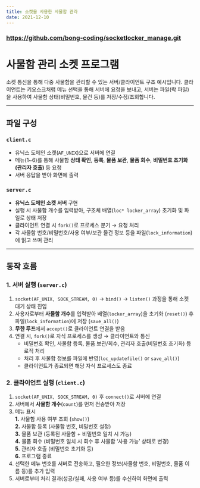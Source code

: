 ```yaml
---
title: 소켓을 사용한 사물함 관라
date: 2021-12-10
---
```


### https://github.com/bong-coding/socketlocker_manage.git

# 사물함 관리 소켓 프로그램
소켓 통신을 통해 다중 사물함을 관리할 수 있는 서버/클라이언트 구조 예시입니다.
클라이언트는 키오스크처럼 메뉴 선택을 통해 서버에 요청을 보내고, 서버는 파일(락 파일)을 사용하여 사물함 상태(비밀번호, 물건 등)를 저장/수정/조회합니다.

---

## 파일 구성

### `client.c`
- 유닉스 도메인 소켓(`AF_UNIX`)으로 서버에 연결
- 메뉴(1~6)를 통해 사물함 **상태 확인**, **등록**, **물품 보관**, **물품 회수**, **비밀번호 초기화(관리자 호출)** 등 요청
- 서버 응답을 받아 화면에 출력

### `server.c`
- **유닉스 도메인 소켓 서버** 구현
- 실행 시 사물함 개수를 입력받아, 구조체 배열(`loc* locker_array`) 초기화 및 파일로 상태 저장
- 클라이언트 연결 시 `fork()`로 프로세스 분기 → 요청 처리
- 각 사물함 번호/비밀번호/사용 여부/보관 물건 정보 등을 파일(`lock_information`)에 읽고 쓰며 관리

---

## 동작 흐름

### 1. 서버 실행 (`server.c`)
1. `socket(AF_UNIX, SOCK_STREAM, 0)` → `bind()` → `listen()` 과정을 통해 소켓 대기 상태 진입
2. 사용자로부터 **사물함 개수**를 입력받아 배열(`locker_array`)을 초기화 (`reset()`) 후 파일(`lock_information`)에 저장 (`save_all()`)
3. **무한 루프**에서 `accept()`로 클라이언트 연결을 받음
4. 연결 시, `fork()`로 자식 프로세스를 생성 → 클라이언트와 통신
   - 비밀번호 확인, 사물함 등록, 물품 보관/회수, 관리자 호출(비밀번호 초기화) 등 로직 처리
   - 처리 후 사물함 정보를 파일에 반영(`loc_updatefile()` or `save_all()`)
   - 클라이언트가 종료되면 해당 자식 프로세스도 종료

### 2. 클라이언트 실행 (`client.c`)
1. `socket(AF_UNIX, SOCK_STREAM, 0)` 후 `connect()`로 서버에 연결
2. 서버에서 **사물함 개수**(`count`)를 먼저 전송받아 저장
3. 메뉴 표시  
   **1.** 사물함 사용 여부 조회 (`show()`)  
   **2.** 사물함 등록 (사물함 번호, 비밀번호 설정)  
   **3.** 물품 보관 (등록된 사물함 + 비밀번호 일치 시 가능)  
   **4.** 물품 회수 (비밀번호 일치 시 회수 후 사물함 ‘사용 가능’ 상태로 변경)  
   **5.** 관리자 호출 (비밀번호 초기화 등)  
   **6.** 프로그램 종료  
4. 선택한 메뉴 번호를 서버로 전송하고, 필요한 정보(사물함 번호, 비밀번호, 물품 이름 등)를 추가 입력
5. 서버로부터 처리 결과(성공/실패, 사용 여부 등)를 수신하여 화면에 출력



